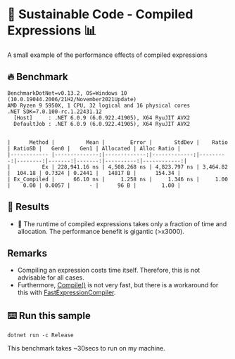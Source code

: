 # 🌳 Sustainable Code - Compiled Expressions 📊

A small example of the performance effects of compiled expressions

## 🔥 Benchmark

```shell
BenchmarkDotNet=v0.13.2, OS=Windows 10 (10.0.19044.2006/21H2/November2021Update)
AMD Ryzen 9 5950X, 1 CPU, 32 logical and 16 physical cores
.NET SDK=7.0.100-rc.1.22431.12
  [Host]     : .NET 6.0.9 (6.0.922.41905), X64 RyuJIT AVX2
  DefaultJob : .NET 6.0.9 (6.0.922.41905), X64 RyuJIT AVX2


|      Method |          Mean |        Error |       StdDev |    Ratio | RatioSD |   Gen0 |   Gen1 | Allocated | Alloc Ratio |
|------------ |--------------:|-------------:|-------------:|---------:|--------:|-------:|-------:|----------:|------------:|
|          Ex | 228,941.16 ns | 4,508.268 ns | 4,823.797 ns | 3,464.82 |  104.18 | 0.7324 | 0.2441 |   14817 B |      154.34 |
| Ex_Compiled |      66.10 ns |     1.258 ns |     1.346 ns |     1.00 |    0.00 | 0.0057 |      - |      96 B |        1.00 |

```

## 🏁 Results

- 🚀 The runtime of compiled expressions takes only a fraction of time and allocation. The performance benefit is gigantic (>x3000).

## Remarks

- Compiling an expression costs time itself. Therefore, this is not advisable for all cases.
- Furthermore, [Compile()](https://learn.microsoft.com/dotnet/api/system.linq.expressions.expression-1.compile?view=net-6.0&WT.mc_id=DT-MVP-5001507) is not very fast, but there is a workaround for this with [FastExpressionCompiler](https://github.com/dadhi/FastExpressionCompiler).

## ⌨️ Run this sample

```shell
dotnet run -c Release
```

This benchmark takes ~30secs to run on my machine.
